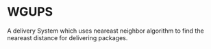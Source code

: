 # WGUPS
A delivery System which uses neareast neighbor algorithm to find the neareast distance for delivering packages. 
